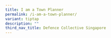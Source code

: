 ```yaml
---
title: I am a Town Planner
permalink: /i-am-a-town-planner/
variant: tiptap
description: ""
third_nav_title: Defence Collective Singapore
---
```

<p></p>